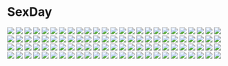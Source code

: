 # SexDay
![](https://konachan.com/image/50076d66882aa66d6cddb1071661460a/Konachan.com%20-%206837%20canvas.jpg)
![](https://konachan.com/image/48d30d593fa99fcb3b178bb1c67a6da5/Konachan.com%20-%2039005%20animal_ears%20catgirl%20gothic%20nagato_yuki%20namamo_nanase%20suzumiya_haruhi_no_yuutsu%20thighhighs.jpg)
![](https://konachan.com/image/0a920ef328091f02e378b04bba0d439d/Konachan.com%20-%20165581%20alice_margatroid%20aqua_eyes%20blonde_hair%20blush%20brown_eyes%20headband%20hijiri_byakuren%20pink_eyes%20purple_hair%20suzume_miku%20thighhighs%20touhou.jpg)
![](https://konachan.com/jpeg/211caa8df057fe871c049b4d73f13e75/Konachan.com%20-%20259668%20animal_ears%20ass%20azur_lane%20baku_ph%20blush%20bunny_ears%20cameltoe%20loli%20long_hair%20panties%20red_eyes%20skirt%20thighhighs%20twintails%20underwear%20white%20white_hair.jpg)
![](https://konachan.com/image/1935082016f2e5800e439011afad8118/Konachan.com%20-%20149993%20blonde_hair%20louise_halevy%20mobile_suit_gundam%20mobile_suit_gundam_00%20navel%20nude%20tadano_akira%20uncensored.jpg)
![](https://konachan.com/jpeg/39eb6f79579136bda65162f714ac7e68/Konachan.com%20-%20232922%20black_hair%20blue_eyes%20blush%20breasts%20cameltoe%20censored%20cum%20footjob%20game_cg%20glasses%20ichikura%20long_hair%20pantyhose%20penis%20spread_legs%20whirlpool.jpg)
![](https://konachan.com/jpeg/5e67b9ca76efb57152715bd8a5a06e73/Konachan.com%20-%20104682%20ass%20blonde_hair%20bomi%20censored%20game_cg%20nopan%20no_pantsu%21%21%20pussy%20sawara_hane%20school_uniform%20short_hair.jpg)
![](https://konachan.com/image/bd2043ee56d8c453a6b9100edab80abd/Konachan.com%20-%20128300%20blonde_hair%20blue_eyes%20blue_hair%20giannysuki%20headphones%20hibiki_lui%20long_hair%20red_eyes%20ring_suzune%20short_hair%20vocaloid%20white.jpg)
![](https://konachan.com/jpeg/d8e21b781db61b7580bcd77e0c1dfd4f/Konachan.com%20-%2049302%20akiyama_mio%20k-on%21.jpg)
![](https://konachan.com/jpeg/5491fb225a7e4737b0b99ef88bcad287/Konachan.com%20-%20213736%20benimura_karu%20breasts%20censored%20choker%20game_cg%20group%20heart%20navel%20nipples%20nude%20pointed_ears%20sex%20sumeragi_seisuke%20tagme_%28character%29%20wings%20wristwear.jpg)
![](https://konachan.com/jpeg/71f277fda3991e7e3cc28eada884c9be/Konachan.com%20-%2098457%20all_male%20game_cg%20makura%20male%20natsume_kei%20sakura_no_uta%20short_hair%20tagme.jpg)
![](https://konachan.com/jpeg/48558267d24565f2038e28d16c894596/Konachan.com%20-%20247337%20hatsune_miku%20nakko_%287nt5ta%29%20suna_no_wakusei_%28vocaloid%29%20vocaloid.jpg)
![](https://konachan.com/jpeg/cabbad306f38f305bf1ea664c7997217/Konachan.com%20-%20294921%20blonde_hair%20blush%20food%20hoodie%20kneehighs%20long_hair%20original%20panties%20phone%20red_eyes%20scan%20skirt%20tagme_%28artist%29%20underwear%20upskirt.jpg)
![](https://konachan.com/image/da0a5355148370b685ce526897e55c70/Konachan.com%20-%2070978%20akiyama_mio%20hirasawa_yui%20k-on%21%20kotobuki_tsumugi%20school_uniform%20tainaka_ritsu.jpg)
![](https://konachan.com/jpeg/a6fbe09f490e8fd02a6e0c3a885c0844/Konachan.com%20-%20296759%20kazenokaze%20nijisanji%20otogibara_era.jpg)
![](https://konachan.com/image/67801d0abe1124b42c9ed0aa202cb709/Konachan.com%20-%20135926%20all_male%20flowers%20haru_aki%20hat%20jpeg_artifacts%20kaito%20male%20ribbons%20rose%20tears%20vocaloid.jpg)
![](https://konachan.com/image/f7f631d78b51b3e7cdaa76920bd8f19f/Konachan.com%20-%2068022%20cirno%20ex_keine%20fairy%20group%20hakurei_reimu%20izayoi_sakuya%20kirisame_marisa%20maid%20miko%20moriya_suwako%20onozuka_komachi%20touhou%20witch%20wriggle_nightbug.jpg)
![](https://konachan.com/image/b945196a5faf52a7010c4af41c425861/Konachan.com%20-%2062074%20aircraft%20kagamine_len%20kagamine_rin%20male%20vocaloid.jpg)
![](https://konachan.com/jpeg/39190dbc1ac2c41db90898213ce6f5a0/Konachan.com%20-%20153466%20game_cg%20kamine_mashiro%20material_brave%20panties%20school_uniform%20skirt%20tagme%20twintails%20underwear%20upskirt.jpg)
![](https://konachan.com/image/3b1c38518ca8aeadd53a46a0854b4ae6/Konachan.com%20-%2062122%20black%20hatsune_miku%20vocaloid.jpg)
![](https://konachan.com/image/3dc8260bdabc85b67e311aa061f73b67/Konachan.com%20-%2021484%20izayoi_sakuya%20magic%20maid%20touhou.jpg)
![](https://konachan.com/jpeg/16bfccf17a3904c47822ee778c73ba50/Konachan.com%20-%20220108%20aqua_eyes%20bikini%20blonde_hair%20breasts%20clouds%20cropped%20dark_skin%20glasses%20nanao%20nipples%20scan%20sky%20swimsuit%20tan_lines.jpg)
![](https://konachan.com/image/14f418d4a81b9905516d9245c8409369/Konachan.com%20-%2027844%20animal_ears%20catgirl%20christmas%20dejiko%20di_gi_charat%20hat%20pink%20santa_costume%20santa_hat.jpg)
![](https://konachan.com/jpeg/0e7824efd1660af76ec048eea9d8604b/Konachan.com%20-%20158843%20hataraku_maou-sama%21%20sasaki_chiho%20see_through.jpg)
![](https://konachan.com/jpeg/af50fb2312b5d9648bfe544519a94f18/Konachan.com%20-%20307817%20aqua_eyes%20breasts%20brown_hair%20cat_smile%20cleavage%20dress%20flowers%20ichinose_shiki%20idolmaster%20leaves%20long_hair%20nishimura_eri%20summer_dress%20water.jpg)
![](https://konachan.com/image/2f86c485e4b63d3a7e5905fd37f4ab1f/Konachan.com%20-%20295781%20catgirl%20close%20jpeg_artifacts%20karutamo%20navel%20original%20panties%20panty_pull%20pussy%20tail%20thighhighs%20uncensored%20underwear.jpg)
![](https://konachan.com/image/9dc1caab19daa04a12533295cb3147b3/Konachan.com%20-%20297714%20anthropomorphism%20azur_lane%20bed%20blue_eyes%20bra%20breasts%20logo%20long_hair%20navel%20panties%20spread_legs%20sydus%20thighhighs%20underwear%20watermark.jpg)
![](https://konachan.com/image/4367221cebfc64a5674b3d80fd377154/Konachan.com%20-%20228699%20bikini_top%20blonde_hair%20bob_%28biyonbiyon%29%20breasts%20hat%20long_hair%20original%20pointed_ears%20tan_lines%20water%20wet.jpg)
![](https://konachan.com/jpeg/02a0bcc965a92f993015c057d6102f9f/Konachan.com%20-%20297350%20ass%20bed%20bell%20breasts%20catgirl%20cropped%20garter%20long_hair%20maett%20navel%20nude%20original%20purple_hair%20signed%20tail%20tattoo%20thighhighs%20twintails%20wristwear.jpg)
![](https://konachan.com/jpeg/4c63af59eac7c86c649b28f913721409/Konachan.com%20-%20187741%20airship%20building%20final_fantasy%20final_fantasy_iv%20jessica_cheng%20nobody%20scenic%20sky%20watermark.jpg)
![](https://konachan.com/image/7d1f754da1c49a684270ef395b5116ee/Konachan.com%20-%20214529%20clouds%20collar%20dragon%20dress%20kouji_%28astral_reverie%29%20original%20red_eyes%20sky%20stairs%20white_hair%20wings.jpg)
![](https://konachan.com/image/7bb5edf162375dda4745cc4372d7c9d5/Konachan.com%20-%20299449%20allen_walker%20all_male%20bicolored_eyes%20close%20d.gray-man%20male%20scar%20short_hair%20tofu_%28bean359%29%20white_hair.jpg)
![](https://konachan.com/image/6025d5f69b993535f7a98de380cf9978/Konachan.com%20-%2044652%20blue%20doggirl%20japanese_clothes%20kimono%20little_busters%21%20na-ga%20noumi_kudryavka%20thighhighs.jpg)
![](https://konachan.com/image/ee04b072f3216ddafa9c2fc7a2c703f7/Konachan.com%20-%2069309%20akiyama_mio%20animal_ears%20black_eyes%20blue_eyes%20brown_eyes%20brown_hair%20dress%20gloves%20headband%20instrument%20k-on%21%20lasterk%20long_hair%20short_hair%20twintails.jpg)
![](https://konachan.com/image/4b19c100e46af86cb8c289b2a39fd1c5/Konachan.com%20-%20270061%20blush%20brown_hair%20cait%20katou_megumi%20kneehighs%20saenai_heroine_no_sodatekata%20school_uniform%20short_hair%20skirt%20white%20yellow_eyes.jpg)
![](https://konachan.com/image/a152a1f52cbd2a081f810eaf39d85849/Konachan.com%20-%20208768%20all_male%20armor%20helgi%20male%20sigmund%20weapon%20zangeki_no_reginleiv.jpg)
![](https://konachan.com/image/5f355c67dae5a6246160922c1a9492e2/Konachan.com%20-%2099354%20food%20izumi_tsubasu%20mashiroiro_symphony%20onomiya_yutsuki%20scan%20school_uniform%20sena_airi%20thighhighs.jpg)
![](https://konachan.com/image/382b3c92b73e54e9ac41dc3ea940ecc4/Konachan.com%20-%20226850%20animal_ears%20blonde_hair%20blush%20brown_eyes%20close%20foxgirl%20glasses%20multiple_tails%20ogami_kazuki%20sennen_sensou_aigis%20short_hair%20tail.jpg)
![](https://konachan.com/jpeg/d4db38e57298fea4225672e5a543fa47/Konachan.com%20-%20197566%20animal_ears%20bunny_ears%20bunnygirl%20green_eyes%20hinausa%20long_hair%20love_live%21_school_idol_project%20toujou_nozomi.jpg)
![](https://konachan.com/image/1b67db20603bf74db5afbe9e5fdd1c10/Konachan.com%20-%20299021%202girls%20demon%20drink%20emoillu%20fang%20fate_grand_order%20fate_%28series%29%20flowers%20horns%20long_hair%20pointed_ears%20short_hair%20shuten_douji_%28fate%29.jpg)
![](https://konachan.com/image/e2d89535148789eb6ab943cf6dafb569/Konachan.com%20-%20281477%202girls%20ass%20blue_eyes%20bodysuit%20elbow_gloves%20gloves%20gray_hair%20nier%20nier%3A_automata%20pod_%28nier%3A_automata%29%20robot%20short_hair%20soranamae%20thighhighs.jpg)
![](https://konachan.com/image/9514270e92277a69348b77a93af0e575/Konachan.com%20-%20216146%20animal_ears%20blue_eyes%20blush%20brown_hair%20building%20fang%20gloves%20gray_eyes%20hat%20male%20nagitoki%20original%20short_hair%20suit%20tie.jpg)
![](https://konachan.com/jpeg/09ef81d715ff023ff9fc5f3b4acc98b3/Konachan.com%20-%20181399%20animal%20bird%20black_hair%20blood%20blush%20chibi%20cosplay%20gloves%20goggles%20group%20hat%20headband%20headdress%20long_hair%20navel%20panties%20skirt%20swimsuit%20underwear.jpg)
![](https://konachan.com/image/457e8a4c6abe6778578f6cf5ce5da0d2/Konachan.com%20-%20109824%20bra%20food%20green_eyes%20ice_cream%20long_hair%20original%20panties%20pink%20pink_hair%20sakuragi_yuzuki%20twintails%20underwear.jpg)
![](https://konachan.com/image/de627111174233e902881ab6fa901dd9/Konachan.com%20-%208486%20castile%20kagura_yuuki%20marona%20phantom_brave.jpg)
![](https://konachan.com/jpeg/2019ab59c7d3e92141f76cfdb0b4d5ab/Konachan.com%20-%2029086%20artoria_pendragon_%28all%29%20ass%20bikini%20fate_%28series%29%20fate_stay_night%20fingering%20nude%20pussy_juice%20saber%20swimsuit%20tohsaka_rin%20yuri.jpg)
![](https://konachan.com/image/ee2b21ec47c4568406ff12c409b5e8aa/Konachan.com%20-%20129892%20aoki_shin%20bunny%20long_hair%20original%20pajamas%20tears.jpg)
![](https://konachan.com/image/ccaf0b0893a878a5f550a21ed241d331/Konachan.com%20-%20274005%20ass%20blonde_hair%20bondage%20dress%20europa_%28granblue_fantasy%29%20flowers%20granblue_fantasy%20headdress%20popo_oekaki%20purple_eyes%20ribbons%20short_hair.jpg)
![](https://konachan.com/jpeg/be7084921d7ea63885f798790e329a7d/Konachan.com%20-%20290085%20aliasing%20armor%20bodysuit%20close%20heart%20homura_%28xenoblade%29%20leonmandala%20red_eyes%20red_hair%20short_hair%20xenoblade.jpg)
![](https://konachan.com/jpeg/1530bce4ac4e03cb6b537ec89614ca44/Konachan.com%20-%20142726%20guilty_crown%20menjou_hare%20nurse%20yuzuriha_inori.jpg)
![](https://konachan.com/image/86415b8fbb516e715a71d36ab0500432/Konachan.com%20-%2014343%20blonde_hair%20long_hair%20mecha%20metroid%20navel%20samus_aran.jpg)
![](https://konachan.com/image/697c8184015acfa23207d5ec41592113/Konachan.com%20-%207118%20feena_fam_earthlight%20japanese_clothes%20kimono%20mia_clementis%20yoake_mae_yori_ruri_iro_na.jpg)
![](https://konachan.com/image/4a694a4fba956742c70af4ff11508135/Konachan.com%20-%20165014%20aqua_eyes%20aqua_hair%20dress%20elbow_gloves%20gloves%20hatsune_miku%20l.green%20long_hair%20microphone%20twintails%20vocaloid.jpg)
![](https://konachan.com/jpeg/a382b0577d18c7da6ae6ac9adaaa1904/Konachan.com%20-%20154866%20black_rock_shooter%20dark%20insane_black_rock_shooter.jpg)
![](https://konachan.com/image/3a87d10bac37c20730ac6a45a615cf63/Konachan.com%20-%2041126%20dragon%20fantasy_earth_zero%20sword%20weapon.jpg)
![](https://konachan.com/image/7be067452466f6ba8446bb54cf7fb049/Konachan.com%20-%20169893%202girls%20aki_minoriko%20aki_shizuha%20autumn%20blonde_hair%20dress%20grass%20green_eyes%20hakuto_%2828syuku%29%20hat%20leaves%20red_eyes%20ribbons%20short_hair%20touhou%20twins.jpg)
![](https://konachan.com/jpeg/13c4e167343b74255cba39db5f4688f3/Konachan.com%20-%20186988%20ayase_hazuki%20blue_eyes%20breasts%20game_cg%20himeji_sara%20kamidere%20long_hair%20navel%20nipples%20panties%20pink_hair%20underwear.jpg)
![](https://konachan.com/jpeg/01d2ca6c06a8c066efc00189435ee7e8/Konachan.com%20-%2065094%20megurine_luka%20vocaloid.jpg)
![](https://konachan.com/image/dfae88fb6bbe8754a305acd9e3dc51b1/Konachan.com%20-%20208461%20boots%20building%20dress%20gloves%20goggles%20hat%20industrial%20original%20red_hair%20rounin_%28amuza%29%20signed%20train.jpg)
![](https://konachan.com/image/1d80ebf98789ca3dcc13f18c93fbeac4/Konachan.com%20-%20175856%20bianca%27s_daughter%20blonde_hair%20blue_eyes%20dragon_quest%20loli%20moonknives%20sword%20weapon.jpg)
![](https://konachan.com/image/5412b925ac4e32cf3c262f1624451c20/Konachan.com%20-%2059597%20119%20dress%20hatsune_miku%20long_hair%20melt_%28vocaloid%29%20twintails%20umbrella%20vocaloid.jpg)
![](https://konachan.com/image/7ec214854701fd0a6f68651e302c0d52/Konachan.com%20-%2025930%20beach%20disgaea%20etna%20flonne%20jennifer%20pointed_ears%20swimsuit.jpeg)
![](https://konachan.com/image/c13f3b04d498b381e1a59bad236c96e8/Konachan.com%20-%20227893%20aliasing%20breasts%20erect_nipples%20i-58_%28kancolle%29%20navel%20orange_hair%20panties%20panty_pull%20red_eyes%20school_uniform%20sketch%20tagme_%28artist%29%20underwear%20zoom_layer.jpg)
![](https://konachan.com/jpeg/9b91b02067dc97a3edfe2789355cd177/Konachan.com%20-%20149799%20game_cg%20navel_%28company%29%20suzuhira_hiro%20tsuki_ni_yorisou_otome_no_sahou%20ursule_fleur_jeanmaire.jpg)
![](https://konachan.com/image/3a2057b91b861278ba18efd824d21b4d/Konachan.com%20-%20293998%20cape%20dana_%28hapong07%29%20emilia_%28re%3Azero%29%20pointed_ears%20purple_eyes%20purple_hair%20re%3Azero_kara_hajimeru_isekai_seikatsu%20snow.jpg)
![](https://konachan.com/image/cbee6506c8fb47e71fcdbb849e5e8da3/Konachan.com%20-%2012449%20animal_ears%20catgirl%20taka_tony.jpg)
![](https://konachan.com/image/104fbd4bd5e5f6354df238d3890c6426/Konachan.com%20-%20176284%20blue_eyes%20blue_hair%20building%20dress%20flowers%20long_hair%20night%20original%20risutaru%20stars%20tree.jpg)
![](https://konachan.com/jpeg/6794d9956b515891a0b63e4dc6f5199f/Konachan.com%20-%20206168%20hatsune_miku%20long_hair%20twintails%20vocaloid.jpg)
![](https://konachan.com/image/f11e50fa1cc817fc9c4a7ff8f2dff5b6/Konachan.com%20-%2011835%20fukuzawa_yumi%20maria-sama_ga_miteru%20shimazu_yoshino%20toudou_shimako.jpg)
![](https://konachan.com/image/98eba2943263bb560edc9824f8d199d5/Konachan.com%20-%20135326%20barefoot%20bikini%20blush%20breasts%20kousaka_tamaki%20long_hair%20nipples%20red_hair%20sugi_%28shoufusha%29%20swimsuit%20to_heart%20to_heart_2.jpg)
![](https://konachan.com/jpeg/34dd3dfe4f27c1ceeff05c01ad6159e4/Konachan.com%20-%20181104%20barefoot%20brown_eyes%20brown_hair%20chinese_clothes%20chinese_dress%20chou_no_doku_hana_no_kusari%20long_hair%20male%20nodokuroame%20nopan%20short_hair%20white.jpg)
![](https://konachan.com/jpeg/cbd2235b34c46623fe1138b419d72352/Konachan.com%20-%20120204%20game_cg%20izuna_zanshinken%20kuzuryuu_suzuka.jpg)
![](https://konachan.com/image/8da84cb87f1951317b9b9e56698388f0/Konachan.com%20-%20235911%20aqua_eyes%20building%20butterfly%20dress%20feel_%28nasitaki%29%20grass%20hat%20magic%20original%20pantyhose%20short_hair%20signed.jpg)
![](https://konachan.com/image/5be289bff58844ae977373dd9c46fe97/Konachan.com%20-%20176439%20animal_ears%20blush%20breasts%20bunny_ears%20bunnygirl%20cleavage%20gray_hair%20green_eyes%20haiyore%21_nyaruko-san%20long_hair%20nana_g%20nyaruko%20pantyhose%20tie%20wink.jpg)
![](https://konachan.com/image/8eecb6346aa10bc4a708b7affa119a0a/Konachan.com%20-%2073524%20brezhnev_simon%20celty_sturluson%20dress%20durarara%21%21%20glasses%20hat%20kida_masaomi%20long_hair%20orihara_izaya%20polychromatic%20short_hair%20sonohara_anri%20yagiri_namie.jpg)
![](https://konachan.com/image/a89f2b12f5dede5b45092ac1cd6b4b1e/Konachan.com%20-%20105249%20hagiko%20haruka_%28pokemon%29%20hat%20hibiki%20hikari_%28pokemon%29%20koki%20kotone_%28pokemon%29%20leaf_%28pokemon%29%20pokemon%20touko_%28pokemon%29%20touya%20yuuki_%28pokemon%29.jpg)
![](https://konachan.com/image/6f044e4cd9cd7fecc2dd963e7c5ca58e/Konachan.com%20-%20290265%20888myrrh888%20animal%20dog%20male%20original%20sunset.jpg)
![](https://konachan.com/jpeg/e6890cce6d7ab1224128806e91bdbedd/Konachan.com%20-%20153552%202girls%20breasts%20brown_hair%20censored%20game_cg%20giga%20green_hair%20kanemaki_shouko%20kikuchi_seiji%20material_brave%20nipples%20no_bra%20nopan%20pussy%20school_uniform.jpg)
![](https://konachan.com/image/12552ea6392793a2e9595d72e6784698/Konachan.com%20-%20156682%20black_eyes%20black_hair%20cherry_blossoms%20flowers%20japanese_clothes%20original%20petals%20tottome.jpg)
![](https://konachan.com/jpeg/c4c0ffa86c8ba87ec9a88d0d26bd0a7d/Konachan.com%20-%20256063%20black_hair%20clouds%20green_eyes%20kneehighs%20kurosawa_dia%20long_hair%20love_live%21_sunshine%21%21%20meda%20scenic%20school_uniform%20skirt%20sky.jpg)
![](https://konachan.com/jpeg/b382f87d18bfd679209a11d3f258c2a1/Konachan.com%20-%20204887%20airship%20aka_%28mazeka%29%20armor%20building%20city%20dark%20long_hair%20polychromatic%20red_eyes%20ribbons%20scenic%20thighhighs%20valkyrie_%28p%26d%29%20white_hair%20wings.jpg)
![](https://konachan.com/image/8d5f6cf5497a4351bd523f3ddf366400/Konachan.com%20-%20152628%20candy%20jyuru%20lollipop%20pink_eyes%20pink_hair%20school_uniform%20short_hair%20skirt%20thighhighs%20utau%20zettai_ryouiki.jpg)
![](https://konachan.com/image/22e8f9ca5f7a35c68f77ea4dc0b8b394/Konachan.com%20-%2029734%20aquaplus%20komaki_manaka%20leaf%20to_heart%20to_heart_2%20wings.jpg)
![](https://konachan.com/image/f5c2db63aca602e441a8074ecd083c65/Konachan.com%20-%20154248%20cocoaore%20eyepatch%20infinite_stratos%20laura_bodewig.jpg)
![](https://konachan.com/image/3f570953221c5c8a3489482f103f4b73/Konachan.com%20-%208981%20kanon%20sawatari_makoto.jpg)
![](https://konachan.com/jpeg/c756dddfc5c7ff3081ff23f23e201dee/Konachan.com%20-%20104981%20green_hair%20hatsune_miku%20twintails%20vocaloid%20weapon.jpg)
![](https://konachan.com/jpeg/f7a0ddee23b4921c4518db8886adfdef/Konachan.com%20-%20126271%202girls%20book%20bow%20breasts%20cleavage%20fujiwara_no_mokou%20gray_hair%20hat%20kamishirasawa_keine%20red_eyes%20touhou%20yoshimo.jpg)
![](https://konachan.com/image/b7117081473c39603d751603a2be366a/Konachan.com%20-%20167178%20blue_eyes%20blue_hair%20clouds%20hatsune_miku%20long_hair%20skirt%20sky%20tie%20twintails%20vocaloid%20yuzuki_kei.jpg)
![](https://konachan.com/image/f7b39fdce2a119acf08d1aeec1762944/Konachan.com%20-%20146257%20animal_ears%20blush%20brown_eyes%20gizensha%20glasses%20inubashiri_momiji%20nopan%20red_eyes%20tail%20touhou%20white_hair%20wolfgirl.jpg)
![](https://konachan.com/jpeg/23e0ca686ff7f5b5f6eb860ad4371324/Konachan.com%20-%20234404%20animal%20aqua_eyes%20bird%20blue_hair%20destiny_child%20gun%20loli%20long_hair%20mars_%28destiny_child%29%20qbspdl%20ribbons%20twintails%20weapon.jpg)
![](https://konachan.com/jpeg/dee12a7b4c3bb125e5ca7ef615ff7b57/Konachan.com%20-%20271678%20ass%20blonde_hair%20blush%20breasts%20censored%20game_cg%20kobuichi%20long_hair%20nipples%20panties%20panty_pull%20pantyhose%20phone%20pussy%20pussy_juice%20underwear%20yuzusoft.jpg)
![](https://konachan.com/image/1f560c69ef027beceaeff4f9d54d7d78/Konachan.com%20-%2042250%20al_azif%20demonbane%20etheldreda%20itou_noiji.jpg)
![](https://konachan.com/jpeg/e25f5f436afc481c10199e3fe21dff87/Konachan.com%20-%20197200%20blush%20censored%20cum%20fellatio%20game_cg%20gray_hair%20long_hair%20maniwa_shouko%20moonstone%20natsu_no_iro_no_nostalgia%20penis%20red_eyes%20school_uniform%20yamakaze_ran.jpg)
![](https://konachan.com/image/66769738edb3ef316e443bfc20f9f617/Konachan.com%20-%20198144%20flowers%20hatsune_miku%20long_hair%20petals%20pink_hair%20red_eyes%20sakura_miku%20skirt%20tailam%20thighhighs%20twintails%20vocaloid%20water.jpg)
![](https://konachan.com/jpeg/918edcb9881b00f97f2460edde29177b/Konachan.com%20-%2018160%20kobushi_abiru%20sayonara_zetsubou_sensei.jpg)
![](https://konachan.com/jpeg/ee273da6772dccc2bf9941eb33c1c792/Konachan.com%20-%2092963%20angel_beats%21%20blush%20green_eyes%20gun%20nakamura_yuri%20no_bra%20purple_hair%20short_hair%20teec%20thighhighs%20weapon.jpg)
![](https://konachan.com/jpeg/0f81a12a9b9108fca803c817f8fecc39/Konachan.com%20-%20295373%20ass%20bondage%20brown_eyes%20brown_hair%20fang%20loli%20mochiyuki%20original%20panties%20ponytail%20rope%20school_uniform%20underwear.jpg)
![](https://konachan.com/jpeg/4664e7381eb3030bd14dfc5ce3ac1392/Konachan.com%20-%2045882%20japanese_clothes%20kimono%20tagme.jpg)
![](https://konachan.com/image/cff040adf580f7281ee5f9a318bdeb62/Konachan.com%20-%20116613%20apron%20bandaid%20blush%20bow%20fang%20food%20fruit%20group%20headdress%20ice_cream%20long_hair%20maid%20pink_hair%20ponytail%20red_eyes%20short_hair%20strawberry%20twintails%20wristwear.jpg)
![](https://konachan.com/image/ee6106b89a1a9589fdbc2b5d56f1dc48/Konachan.com%20-%20296685%202girls%20autumn%20black_hair%20blonde_hair%20blue_eyes%20car%20gloves%20katana%20long_hair%20original%20pink_eyes%20ponytail%20sword%20twintails%20uniform%20weapon.jpg)
